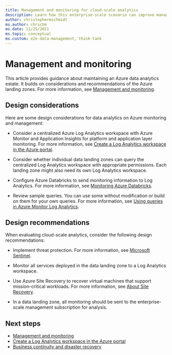 ```yaml
---
title: Management and monitoring for cloud-scale analytics
description: Learn how this enterprise-scale scenario can improve management and monitoring for cloud-scale analytics in Azure.
author: christophermschmidt
ms.author: chrschm
ms.date: 11/25/2021
ms.topic: conceptual
ms.custom: e2e-data-management, think-tank
---
```


# Management and monitoring

This article provides guidance about maintaining an Azure data analytics estate. It builds on considerations and recommendations of the Azure landing zones. For more information, see [Management and monitoring](../../ready/landing-zone/design-area/management.md).

## Design considerations

Here are some design considerations for data analytics on Azure monitoring and management:

- Consider a centralized Azure Log Analytics workspace with Azure Monitor and Application Insights for platform and application layer monitoring. For more information, see [Create a Log Analytics workspace in the Azure portal](/azure/azure-monitor/logs/quick-create-workspace).

- Consider whether individual data landing zones can query the centralized Log Analytics workspace with appropriate permissions. Each landing zone might also need its own Log Analytics workspace.

- Configure Azure Databricks to send monitoring information to Log Analytics. For more information, see [Monitoring Azure Databricks](/azure/architecture/databricks-monitoring/).

- Review sample queries. You can use some without modification or build on them for your own queries. For more information, see [Using queries in Azure Monitor Log Analytics](/azure/azure-monitor/logs/queries).

## Design recommendations

When evaluating cloud-scale analytics, consider the following design recommendations:

- Implement threat protection. For more information, see [Microsoft Sentinel](/azure/sentinel/overview).

- Monitor all services deployed in the data landing zone to a Log Analytics workspace.

- Use Azure Site Recovery to recover virtual machines that support mission-critical workloads. For more information, see [About Site Recovery](/azure/site-recovery/site-recovery-overview).

- In a data landing zone, all monitoring should be sent to the enterprise-scale management subscription for analysis.

## Next steps

- [Management and monitoring](../../ready/landing-zone/design-area/management.md)
- [Create a Log Analytics workspace in the Azure portal](/azure/azure-monitor/logs/quick-create-workspace)
- [Business continuity and disaster recovery](eslz-business-continuity-and-disaster-recovery.md)
